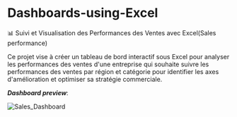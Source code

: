# Dashboards-using-Excel

📊 Suivi et Visualisation des Performances des Ventes avec Excel(Sales performance)

Ce projet vise à créer un tableau de bord interactif sous Excel pour analyser les performances des ventes d'une entreprise qui souhaite 
suivre les performances des ventes par région et catégorie pour identifier les axes d'amélioration et optimiser sa stratégie commerciale.


**_Dashboard preview_**:


![Sales_Dashboard](https://github.com/user-attachments/assets/0ac6a69b-5e13-479d-848d-f5d16d1d289b)

